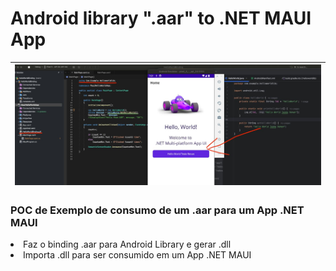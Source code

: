 # Android library ".aar" to .NET MAUI App

|<img src="img/androidTonetMaui.jpeg" />|
| ---------- |

### POC de Exemplo de consumo de um .aar para um App .NET MAUI
<li> Faz o binding .aar para Android Library e gerar .dll </li>
<li> Importa .dll para ser consumido em um App .NET MAUI </li>
